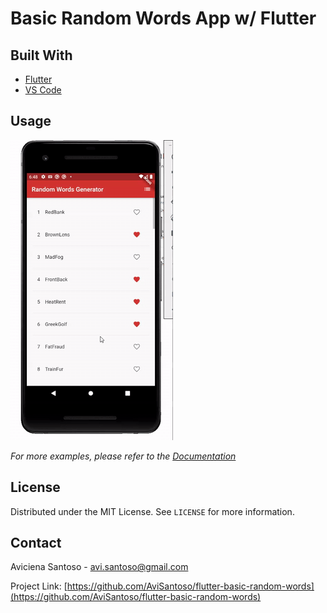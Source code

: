 # Basic Random Words App w/ Flutter


## Built With

* [Flutter](https://flutter.dev/)
* [VS Code](https://code.visualstudio.com/)


<!-- USAGE EXAMPLES -->
## Usage

![](example.gif)

_For more examples, please refer to the [Documentation](https://example.com)_

<!-- LICENSE -->
## License

Distributed under the MIT License. See `LICENSE` for more information.



<!-- CONTACT -->
## Contact

Aviciena Santoso - avi.santoso@gmail.com

Project Link: [https://github.com/AviSantoso/flutter-basic-random-words](https://github.com/AviSantoso/flutter-basic-random-words)



<!-- MARKDOWN LINKS & IMAGES -->
<!-- https://www.markdownguide.org/basic-syntax/#reference-style-links -->
[linkedin-shield]: https://img.shields.io/badge/-LinkedIn-black.svg?style=flat-square&logo=linkedin&colorB=555
[linkedin-url]: https://www.linkedin.com/in/aviciena-santoso/
